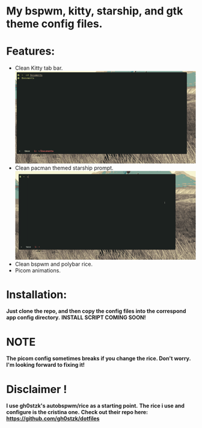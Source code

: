 # My bspwm, kitty, starship, and gtk theme config files.

# Features:
- Clean Kitty tab bar.
![Alt text](./images/tab-bar-showcase.gif)
- Clean pacman themed starship prompt.
![Alt text](./images/prompt-showcase.gif)
- Clean bspwm and polybar rice.
- Picom animations.

# Installation:

**Just clone the repo, and then copy the config files into the correspond app config directory.**
**INSTALL SCRIPT COMING SOON!**

# NOTE 
**The picom config sometimes breaks if you change the rice. Don't worry. I'm looking forward to fixing it!**

# Disclaimer !
**I use gh0stzk's autobspwm/rice as a starting point.**
**The rice i use and configure is the cristina one.**
**Check out their repo here: https://github.com/gh0stzk/dotfiles**
